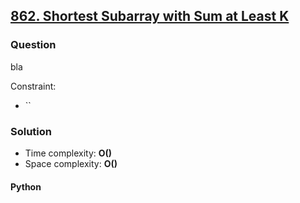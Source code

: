 ## **[862. Shortest Subarray with Sum at Least K](https://leetcode.com/problems/shortest-subarray-with-sum-at-least-k/)**

### Question
bla

Constraint:
- ``

### Solution

- Time complexity: **O()**
- Space complexity: **O()**

#### Python
```python

```
